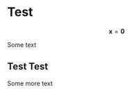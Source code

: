 <!-- mathjax include -->
<!-- {% include mathjax.html %} -->
<!-- defining some tex commands that can be used throughout the page-->
# Test
$$ \newcommand{\bfx}{\mathbf{x}} \bfx = \mathbf{0} $$

Some text
## Test Test
Some more text
